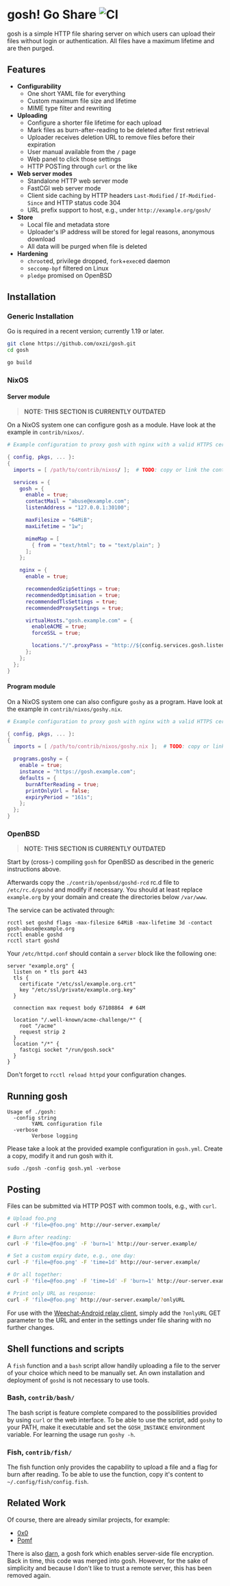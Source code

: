 # gosh! Go Share ![CI](https://github.com/oxzi/gosh/workflows/CI/badge.svg)

gosh is a simple HTTP file sharing server on which users can upload their files without login or authentication.
All files have a maximum lifetime and are then purged.


## Features

- __Configurability__
  - One short YAML file for everything
  - Custom maximum file size and lifetime
  - MIME type filter and rewriting
- __Uploading__
  - Configure a shorter file lifetime for each upload
  - Mark files as burn-after-reading to be deleted after first retrieval
  - Uploader receives deletion URL to remove files before their expiration
  - User manual available from the `/` page
  - Web panel to click those settings
  - HTTP POSTing through `curl` or the like
- __Web server modes__
  - Standalone HTTP web server mode
  - FastCGI web server mode
  - Client side caching by HTTP headers `Last-Modified` / `If-Modified-Since` and HTTP status code 304
  - URL prefix support to host, e.g., under `http://example.org/gosh/`
- __Store__
  - Local file and metadata store
  - Uploader's IP address will be stored for legal reasons, anonymous download
  - All data will be purged when file is deleted
- __Hardening__
  - `chroot`ed, privilege dropped, `fork`+`exec`ed daemon
  - `seccomp-bpf` filtered on Linux
  - `pledge` promised on OpenBSD


## Installation
### Generic Installation

Go is required in a recent version; currently 1.19 or later.

```bash
git clone https://github.com/oxzi/gosh.git
cd gosh

go build
```


### NixOS

#### Server module

> __NOTE: THIS SECTION IS CURRENTLY OUTDATED__

On a NixOS system one can configure gosh as a module.
Have look at the example in `contrib/nixos/`.

```nix
# Example configuration to proxy gosh with nginx with a valid HTTPS certificate.

{ config, pkgs, ... }:
{
  imports = [ /path/to/contrib/nixos/ ];  # TODO: copy or link the contrib/nixos/default.nix

  services = {
    gosh = {
      enable = true;
      contactMail = "abuse@example.com";
      listenAddress = "127.0.0.1:30100";

      maxFilesize = "64MiB";
      maxLifetime = "1w";

      mimeMap = [
        { from = "text/html"; to = "text/plain"; }
      ];
    };

    nginx = {
      enable = true;

      recommendedGzipSettings = true;
      recommendedOptimisation = true;
      recommendedTlsSettings = true;
      recommendedProxySettings = true;

      virtualHosts."gosh.example.com" = {
        enableACME = true;
        forceSSL = true;

        locations."/".proxyPass = "http://${config.services.gosh.listenAddress}/";
      };
    };
  };
}
```

#### Program module

On a NixOS system one can also configure `goshy` as a program.
Have look at the example in `contrib/nixos/goshy.nix`.

```nix
# Example configuration to proxy gosh with nginx with a valid HTTPS certificate.

{ config, pkgs, ... }:
{
  imports = [ /path/to/contrib/nixos/goshy.nix ];  # TODO: copy or link the contrib/nixos/goshy.nix

  programs.goshy = {
    enable = true;
    instance = "https://gosh.example.com";
    defaults = {
      burnAfterReading = true;
      printOnlyUrl = false;
      expiryPeriod = "161s";
    };
  };
}
```


### OpenBSD

> __NOTE: THIS SECTION IS CURRENTLY OUTDATED__

Start by (cross-) compiling `gosh` for OpenBSD as described in the generic instructions above.

Afterwards copy the `./contrib/openbsd/goshd-rcd` rc.d file to `/etc/rc.d/goshd` and modify if necessary.
You should at least replace `example.org` by your domain and create the directories below `/var/www`.

The service can be activated through:
```
rcctl set goshd flags -max-filesize 64MiB -max-lifetime 3d -contact gosh-abuse@example.org
rcctl enable goshd
rcctl start goshd
```

Your `/etc/httpd.conf` should contain a `server` block like the following one:
```
server "example.org" {
  listen on * tls port 443
  tls {
    certificate "/etc/ssl/example.org.crt"
    key "/etc/ssl/private/example.org.key"
  }

  connection max request body 67108864  # 64M

  location "/.well-known/acme-challenge/*" {
    root "/acme"
    request strip 2
  }
  location "/*" {
    fastcgi socket "/run/gosh.sock"
  }
}
```

Don't forget to `rcctl reload httpd` your configuration changes.


## Running gosh

```
Usage of ./gosh:
  -config string
        YAML configuration file
  -verbose
        Verbose logging
```

Please take a look at the provided example configuration in `gosh.yml`.
Create a copy, modify it and run gosh with it.

```
sudo ./gosh -config gosh.yml -verbose
```


## Posting

Files can be submitted via HTTP POST with common tools, e.g., with `curl`.

```bash
# Upload foo.png
curl -F 'file=@foo.png' http://our-server.example/

# Burn after reading:
curl -F 'file=@foo.png' -F 'burn=1' http://our-server.example/

# Set a custom expiry date, e.g., one day:
curl -F 'file=@foo.png' -F 'time=1d' http://our-server.example/

# Or all together:
curl -F 'file=@foo.png' -F 'time=1d' -F 'burn=1' http://our-server.example/

# Print only URL as response:
curl -F 'file=@foo.png' http://our-server.example/?onlyURL
```

For use with the [Weechat-Android relay client](https://github.com/ubergeek42/weechat-android), simply add the `?onlyURL` GET parameter to the URL and enter in the settings under file sharing with no further changes.


## Shell functions and scripts

A `fish` function and a `bash` script allow handily uploading a file to the server of your choice which need to be manually set.
An own installation and deployment of `goshd` is not necessary to use tools.


### Bash, `contrib/bash/`

The bash script is feature complete compared to the possibilities provided by using `curl` or the web interface.
To be able to use the script, add `goshy` to your PATH, make it executable and set the `GOSH_INSTANCE` environment variable.
For learning the usage run `goshy -h`.


### Fish, `contrib/fish/`

The fish function only provides the capability to upload a file and a flag for burn after reading.
To be able to use the function, copy it's content to `~/.config/fish/config.fish`.


## Related Work

Of course, there are already similar projects, for example:

- [0x0](https://git.0x0.st/mia/0x0)
- [Pomf](https://github.com/pomf/pomf)

There is also [darn](https://github.com/CryptoCopter/darn), a gosh fork which enables server-side file encryption.
Back in time, this code was merged into gosh.
However, for the sake of simplicity and because I don't like to trust a remote server, this has been removed again.
